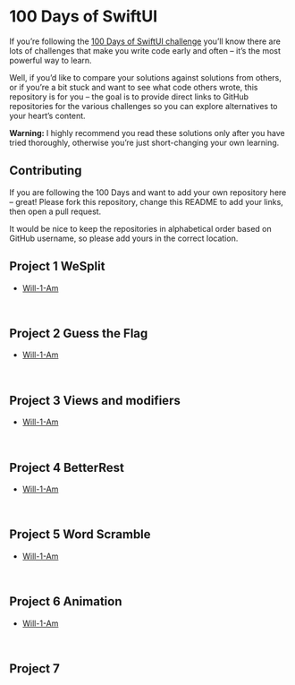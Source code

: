 # 100 Days of SwiftUI

If you’re following the [100 Days of SwiftUI challenge](https://www.hackingwithswift.com/100/swiftui) you’ll know there are lots of challenges that make you write code early and often – it’s the most powerful way to learn.

Well, if you’d like to compare your solutions against solutions from others, or if you’re a bit stuck and want to see what code others wrote, this repository is for you – the goal is to provide direct links to GitHub repositories for the various challenges so you can explore alternatives to your heart’s content.

**Warning:** I highly recommend you read these solutions only after you have tried thoroughly, otherwise you’re just short-changing your own learning.


## Contributing

If you are following the 100 Days and want to add your own repository here – great! Please fork this repository, change this README to add your links, then open a pull request.

It would be nice to keep the repositories in alphabetical order based on GitHub username, so please add yours in the correct location.



## Project 1 WeSplit
* [Will-1-Am](https://github.com/Will-1-Am/SwiftUI100/tree/master/Project01)

<p>&nbsp;</p>

## Project 2 Guess the Flag
* [Will-1-Am](https://github.com/Will-1-Am/SwiftUI100/tree/master/Project02)

<p>&nbsp;</p>

## Project 3 Views and modifiers
* [Will-1-Am](https://github.com/Will-1-Am/SwiftUI100/tree/master/Project03)

<p>&nbsp;</p>

## Project 4 BetterRest
* [Will-1-Am](https://github.com/Will-1-Am/SwiftUI100/tree/master/Project04)

<p>&nbsp;</p>

## Project 5 Word Scramble
* [Will-1-Am](https://github.com/Will-1-Am/SwiftUI100/tree/master/Project05)

<p>&nbsp;</p>

## Project 6 Animation
* [Will-1-Am](https://github.com/Will-1-Am/SwiftUI100/tree/master/Project06)

<p>&nbsp;</p>

## Project 7 
